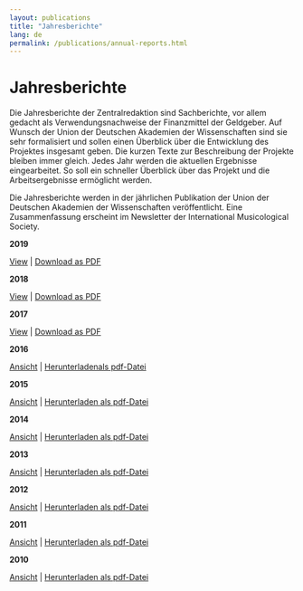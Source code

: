 ```yaml
---
layout: publications
title: "Jahresberichte"
lang: de
permalink: /publications/annual-reports.html
---
```


# Jahresberichte

Die Jahresberichte der Zentralredaktion sind Sachberichte, vor allem gedacht als Verwendungsnachweise der Finanzmittel der Geldgeber. Auf Wunsch der Union der Deutschen Akademien der Wissenschaften sind sie sehr formalisiert und sollen einen Überblick über die Entwicklung des Projektes insgesamt geben. Die kurzen Texte zur Beschreibung der Projekte bleiben immer gleich. Jedes Jahr werden die aktuellen Ergebnisse eingearbeitet. So soll ein schneller Überblick über das Projekt und die Arbeitsergebnisse ermöglicht werden.

Die Jahresberichte werden in der jährlichen Publikation der Union der Deutschen Akademien der Wissenschaften veröffentlicht. Eine Zusammenfassung erscheint im Newsletter der International Musicological Society.

**2019**

[View](/de/publikationen/jahresberichte/2019.html) | [Download as PDF](/resources-old-website/user_upload/RISM-Jahresbericht-19_DE.pdf)

**2018**

[View](/de/publikationen/jahresberichte/2018.html) | [Download as PDF](/resources-old-website/community-content/Zentralredaktion/Jahresberichte/RISM-Jahresbericht-18_DE.pdf)

**2017**

[View](/de/publikationen/jahresberichte/2017.html) | [Download as PDF](/resources-old-website/Jahresbericht2017_EN.pdf)

**2016**

[Ansicht](/de/publikationen/jahresberichte/2016.html#c3434) | [Herunterladenals pdf-Datei](/resources-old-website/Jahresbericht_DE_2016.pdf)

**2015**

[Ansicht](/de/publikationen/jahresberichte/2015.html#c3226) | [Herunterladen als pdf-Datei](/resources-old-website/Jahresbericht_DE_2016.pdf)

**2014**

[Ansicht](/de/publikationen/jahresberichte/2014.html) | [Herunterladen als pdf-Datei](/resources-old-website/Jahresbericht_2014.pdf)

**2013**

[Ansicht](/de/publikationen/jahresberichte/2013.html#c2694) | [Herunterladen als pdf-Datei](/resources-old-website/user_upload/Jahresbericht_DE_web.pdf)

**2012**

[Ansicht](/de/publikationen/jahresberichte/2012.html#c2450) | [Herunterladen als pdf-Datei](/resources-old-website/user_upload/JahresberichtDeutsch_2012.pdf)

**2011**

[Ansicht](/de/publikationen/jahresberichte/2011.html) | [Herunterladen als pdf-Datei](/resources-old-website/user_upload/JahresberichtDeutsch.pdf)

**2010**

[Ansicht](/de/publikationen/jahresberichte/2010.html#c1112) | [Herunterladen als pdf-Datei](/resources-old-website/user_upload/JahresberichtDeutsch_2010.pdf)
